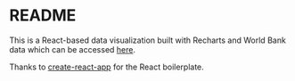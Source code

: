 # README

This is a React-based data visualization built with Recharts and World Bank data which can be accessed [here](https://data.worldbank.org/indicator/EN.ATM.CO2E.PC?end=2030&start=1955&view=chart).

Thanks to [create-react-app](https://github.com/facebookincubator/create-react-app) for the React boilerplate.

